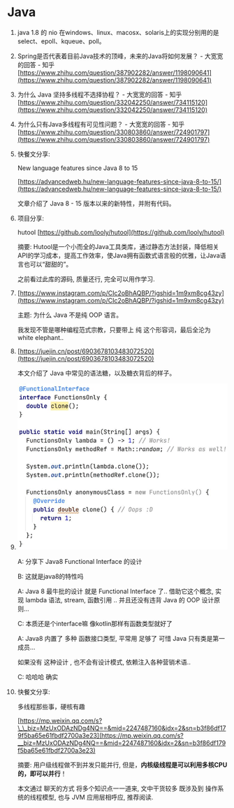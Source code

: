 # Java

1. java 1.8 的 nio 在windows、linux、macosx、solaris上的实现分别用的是select、epoll、kqueue、poll。
2. Spring是否代表着目前Java技术的顶峰，未来的Java将如何发展？ - 大宽宽的回答 - 知乎 [https://www.zhihu.com/question/387902282/answer/1198090641](https://www.zhihu.com/question/387902282/answer/1198090641)
3. 为什么 Java 坚持多线程不选择协程？ - 大宽宽的回答 - 知乎 [https://www.zhihu.com/question/332042250/answer/734115120](https://www.zhihu.com/question/332042250/answer/734115120)
4. 为什么只有Java多线程有可见性问题？ - 大宽宽的回答 - 知乎 [https://www.zhihu.com/question/330803860/answer/724901797](https://www.zhihu.com/question/330803860/answer/724901797)
5. 快餐文分享:

   New language features since Java 8 to 15

   [https://advancedweb.hu/new-language-features-since-java-8-to-15/](https://advancedweb.hu/new-language-features-since-java-8-to-15/)

   文章介绍了 Java 8 - 15 版本以来的新特性，并附有代码。

6. 项目分享:

   hutool [https://github.com/looly/hutool](https://github.com/looly/hutool)

   摘要: Hutool是一个小而全的Java工具类库，通过静态方法封装，降低相关API的学习成本，提高工作效率，使Java拥有函数式语言般的优雅，让Java语言也可以“甜甜的”。

   之前看过此库的源码, 质量还行, 完全可以用作学习.

7. [https://www.instagram.com/p/CIc2oBhAQBP/?igshid=1m9xm8cg43zy](https://www.instagram.com/p/CIc2oBhAQBP/?igshid=1m9xm8cg43zy)

   主题: 为什么 Java 不是纯 OOP 语言。

   我发现不管是哪种编程范式宗教，只要带上 纯 这个形容词，最后全沦为 white elephant..

8. [https://juejin.cn/post/6903678103483072520](https://juejin.cn/post/6903678103483072520)

   本文介绍了 Java 中常见的语法糖，以及糖衣背后的样子。

9. ![image-20201212211905498](../../.gitbook/assets/image-20201212211905498%20%281%29.png)

   A: 分享下 Java8 Functional Interface 的设计

   B: 这就是java8的特性吗

   A: Java 8 最牛批的设计 就是 Functional Interface 了.. 借助它这个概念, 实现 lambda 语法, stream, 函数引用 .. 并且还没有违背 Java 的 OOP 设计原则...

   C: 本质还是个interface嘛 像kotlin那样有函数类型就好了

   A: Java8 内置了 多种 函数接口类型, 平常用 足够了 可惜 Java 只有类是第一成员...

   如果没有 这种设计 , 也不会有设计模式, 依赖注入各种营销术语..

   C: 哈哈哈 确实

10. 快餐文分享:

    多线程那些事，硬核有趣

    [https://mp.weixin.qq.com/s?\_\_biz=MzUxODAzNDg4NQ==&mid=2247487160&idx=2&sn=b3f86df179f5ba65e61fbdf2700a3e23](https://mp.weixin.qq.com/s?__biz=MzUxODAzNDg4NQ==&mid=2247487160&idx=2&sn=b3f86df179f5ba65e61fbdf2700a3e23)

    摘要: 用户级线程做不到并发只能并行, 但是，**内核级线程是可以利用多核CPU的，即可以并行**！

    本文通过 聊天的方式 将多个知识点一一道来, 文中干货较多 既涉及到 操作系统的线程模型, 也与 JVM 应用层相呼应, 推荐阅读.

